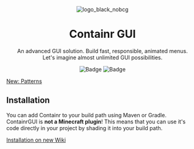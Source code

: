 <div align="center">
<!-- Image -->

![logo_black_nobcg](https://user-images.githubusercontent.com/67344817/221914079-d2b0aa8d-4895-4b11-9d7a-7f338e56cb5f.png)

# Containr GUI
An advanced GUI solution. Build fast, responsible, animated menus.<br>Let's imagine almost unlimited GUI possibilities.<br>

![Badge](https://img.shields.io/jitpack/version/com.github.ZorTik/ContainrGUI?style=for-the-badge) ![Badge](https://img.shields.io/github/license/ZorTik/ContainrGUI?style=for-the-badge)
</div>

[New: Patterns](https://github.com/ZorTik/ContainrGUI/blob/master/src/main/java/me/zort/containr/examples/PatternExample.java)

## Installation
You can add Containr to your build path using Maven or Gradle. ContainrGUI is **not a Minecraft plugin**! This means that you can use it's code directly in your project by shading it into your build path.

<a href="https://github.com/ZorTik/ContainrGUI/wiki/Installation">Installation on new Wiki</a>
